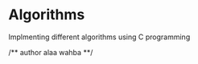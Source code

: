 # Algorithms

Implmenting different algorithms using C programming 

/** author
    alaa wahba
 **/ 
